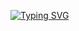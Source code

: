 <a href="https://git.io/typing-svg"><img src="https://readme-typing-svg.demolab.com?font=Fira+Code&pause=1000&center=true&width=435&lines=Hello+I'm+Rutvij+;Welcome+to+my+profile!" alt="Typing SVG" /></a>
